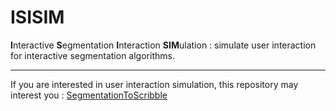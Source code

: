 # ISISIM
**I**nteractive **S**egmentation **I**nteraction **SIM**ulation : simulate user interaction for interactive segmentation algorithms.

-----
If you are interested in user interaction simulation, this repository may interest you :
[SegmentationToScribble](https://github.com/Cyril-Meyer/SegmentationToScribble)
